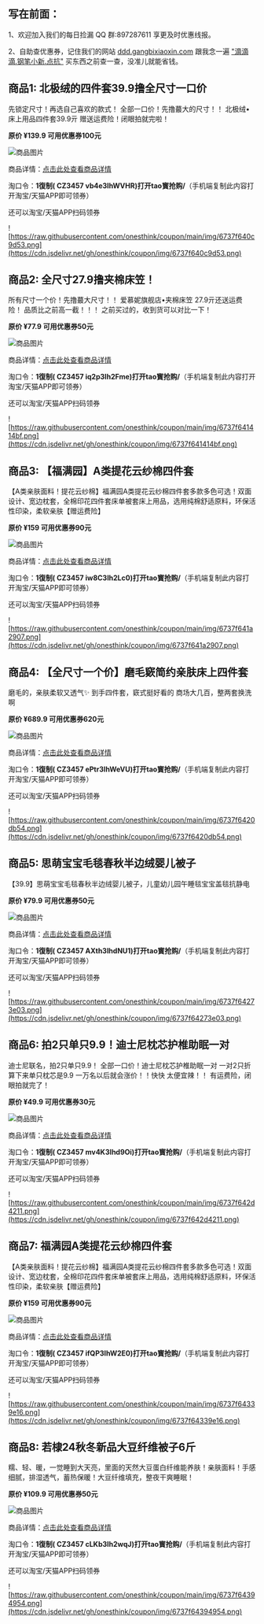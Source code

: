 ## 写在前面：

1、欢迎加入我们的每日捡漏 QQ 群:897287611 享更及时优惠线报。

2、自助查优惠券，记住我们的网站 [ddd.gangbixiaoxin.com](https://ddd.gangbixiaoxin.com) 跟我念一遍 ["滴滴滴.钢笔小新.点抗"](https://ddd.gangbixiaoxin.com) 买东西之前查一查，没准儿就能省钱。

## 商品1: 北极绒的四件套39.9撸全尺寸一口价

先锁定尺寸！再选自己喜欢的款式！
全部一口价！先撸蕞大的尺寸！！
北极绒•床上用品四件套39.9亓
赠送运费险！闭眼拍就完啦！

**原价 ¥139.9 可用优惠券100元**

![商品图片](https://img.alicdn.com/i4/2213387966/O1CN01vAxDDW28iU3yinJHV_!!2213387966.jpg)

商品详情：[点击此处查看商品详情](https://s.click.taobao.com/t?e=m%3D2%26s%3DE92c0VjyKYxw4vFB6t2Z2ueEDrYVVa64yK8Cckff7TVRAdhuF14FMWiFNeN9LNWk79%2FTFaMDK6TWbLW7uhxyboGvCrJWHk1%2FTyVl44vrPmd3miNKHWpinpVm%2FOAUUFw71qrpxiwMoCNxc1AtbZGVS9zA3DPoaXJXf2y37LsVaoILZMqoQW%2BfuKGzo1lVxIioEioTbQCOZXjK%2F1uIVYxDeov%2BXR3WgU8BgCTyaiTfiuSFd9A702v3CkAmcMHv7qsL64rkhu43Ce04%2BfirBrx7mM7AMx9cWAx%2BEiM%2FlSG%2FbZTSk4Ts6UKpcTQA%2F1zWJqhMU1NVKZy3ECfGDF1NzTQoPw%3D%3D&amp;union_lens=lensId:TAPI@1731720759@212b4b84_10d0_1933299c812_e59e@01)

淘口令：**1復制( CZ3457 vb4e3IhWVHR)打开tao寳抢购/**（手机端复制此内容打开淘宝/天猫APP即可领券）</p>

还可以淘宝/天猫APP扫码领券

![https://raw.githubusercontent.com/onesthink/coupon/main/img/6737f640c9d53.png](https://cdn.jsdelivr.net/gh/onesthink/coupon/img/6737f640c9d53.png)

## 商品2: 全尺寸27.9撸夹棉床笠！

所有尺寸一个价！先撸蕞大尺寸！！
爱慕妮旗舰店•夹棉床笠
27.9亓还送运费险！
品质比之前高一截！！！
之前买过的，收到货可以对比一下！

**原价 ¥77.9 可用优惠券50元**

![商品图片](https://img.alicdn.com/imgextra/i2/2278533591/O1CN01VHHXmN1cOjHSwWkor_!!2278533591.png)

商品详情：[点击此处查看商品详情](https://s.click.taobao.com/t?e=m%3D2%26s%3DbY2tszDDwX9w4vFB6t2Z2ueEDrYVVa64yK8Cckff7TVRAdhuF14FMVkjRAzi8psdJ1gyddu7kN%2FWbLW7uhxyboGvCrJWHk1%2FTyVl44vrPmd3miNKHWpinpVm%2FOAUUFw71qrpxiwMoCNxc1AtbZGVSw7nATPmh3TGA3mfiafkC2zNEPXytV9ALoS4zvCRUrquhl0bDI17EEfiGPhplRNEJ35YrWDkHDOL%2F2XpzDCaOgil%2FQZaAa5A8u%2FmhLhc18hdvkwZpIu96pgbkJ5QxPS2Ci%2FKfJmqgrYAfWsUjZoD5RBNpNVe0nknhCcSxcXT88oZDseal0NfMDXJpWvVCAyWdKJn5AyUbPoV&amp;union_lens=lensId:TAPI@1731720760@0b8f3c8d_11d4_1933299cd45_863d@01)

淘口令：**1復制( CZ3457 iq2p3Ih2Fme)打开tao寳抢购/**（手机端复制此内容打开淘宝/天猫APP即可领券）</p>

还可以淘宝/天猫APP扫码领券

![https://raw.githubusercontent.com/onesthink/coupon/main/img/6737f641414bf.png](https://cdn.jsdelivr.net/gh/onesthink/coupon/img/6737f641414bf.png)

## 商品3: 【福满园】A类提花云纱棉四件套

【A类亲肤面料！提花云纱棉】福满园A类提花云纱棉四件套多款多色可选！双面设计、宽边枕套，全棉印花四件套床单被套床上用品，选用纯棉舒适原料，环保活性印染，柔软亲肤【赠运费险】

**原价 ¥159 可用优惠券90元**

![商品图片](https://img.alicdn.com/i1/2279759865/O1CN01StPbel2MkEAgTbI4m_!!2279759865.jpg)

商品详情：[点击此处查看商品详情](https://s.click.taobao.com/t?e=m%3D2%26s%3D1YtVQSEZGsJw4vFB6t2Z2ueEDrYVVa64yK8Cckff7TVRAdhuF14FMVkjRAzi8psdRitN3%2FurF3zWbLW7uhxyboGvCrJWHk1%2FTyVl44vrPmd3miNKHWpinpVm%2FOAUUFw71qrpxiwMoCNxc1AtbZGVS2UdWHa6%2FsfVYs2GH%2FOZ5VQLZMqoQW%2BfuKGzo1lVxIiolnvVqwCIQxP4nq69k6hAr6LyyeJhXkVVLBUPfoEolkyB7lGxmgYF5%2FArsEiesPO%2B94LZXECDVgA4%2BfirBrx7mM7AMx9cWAx%2BEiM%2FlSG%2FbZR2fkCgBZZV0HIEUCqjPf4rU1NVKZy3ECfGDF1NzTQoPw%3D%3D&amp;union_lens=lensId:TAPI@1731720761@2127cbfb_12ba_1933299d236_daf9@01)

淘口令：**1復制( CZ3457 iw8C3Ih2Lc0)打开tao寳抢购/**（手机端复制此内容打开淘宝/天猫APP即可领券）</p>

还可以淘宝/天猫APP扫码领券

![https://raw.githubusercontent.com/onesthink/coupon/main/img/6737f641a2907.png](https://cdn.jsdelivr.net/gh/onesthink/coupon/img/6737f641a2907.png)

## 商品4: 【全尺寸一个价】磨毛窽简约亲肤床上四件套

磨毛的，亲肤柔软又透气✨
到手四件套，窽式挺好看的
商场大几百，整两套换洗啊

**原价 ¥689.9 可用优惠券620元**

![商品图片](https://img.alicdn.com/i1/2218439123673/O1CN01sTXC4W1d0HknXBJ2s_!!2218439123673.jpg)

商品详情：[点击此处查看商品详情](https://s.click.taobao.com/t?e=m%3D2%26s%3D7biPaai8RcJw4vFB6t2Z2ueEDrYVVa64yK8Cckff7TVRAdhuF14FMVkjRAzi8psdt4hWD5k2kjPWbLW7uhxyboGvCrJWHk1%2FTyVl44vrPmd3miNKHWpinpVm%2FOAUUFw71qrpxiwMoCNxc1AtbZGVSya%2FNlL2bNtBxZJnMRHgBafNEPXytV9ALoS4zvCRUrquOhS6RpUQ6yrhY14Elv2ikXeUHOqBuaoGOIR6T95CWMMp%2FfMRXmMiEY6SmdcUcT3h%2B50HtTwJCwAbkJ5QxPS2Ci%2FKfJmqgrYAfWsUjZoD5RDLLzJZylC06%2Fb3j%2FKxOhViDseal0NfMDXJpWvVCAyWdKJn5AyUbPoV&amp;union_lens=lensId:TAPI@1731720763@2107fb66_1311_1933299d771_05a1@01)

淘口令：**1復制( CZ3457 ePtr3IhWeVU)打开tao寳抢购/**（手机端复制此内容打开淘宝/天猫APP即可领券）</p>

还可以淘宝/天猫APP扫码领券

![https://raw.githubusercontent.com/onesthink/coupon/main/img/6737f6420db54.png](https://cdn.jsdelivr.net/gh/onesthink/coupon/img/6737f6420db54.png)

## 商品5: 思萌宝宝毛毯春秋半边绒婴儿被子

【39.9】思萌宝宝毛毯春秋半边绒婴儿被子，儿童幼儿园午睡毯宝宝盖毯抗静电

**原价 ¥79.9 可用优惠券50元**

![商品图片](https://img.alicdn.com/i1/4049263932/O1CN012Ybsot1euuH93O0Sv_!!4049263932.jpg)

商品详情：[点击此处查看商品详情](https://s.click.taobao.com/t?e=m%3D2%26s%3DnEsqJVoKw%2B9w4vFB6t2Z2ueEDrYVVa64yK8Cckff7TVRAdhuF14FMVkjRAzi8psdxq3IhSJN6GTWbLW7uhxyboGvCrJWHk1%2FTyVl44vrPmd3miNKHWpinpVm%2FOAUUFw71qrpxiwMoCNxc1AtbZGVS674WoyVGQi%2B24rVEte6JbQLZMqoQW%2BfuKGzo1lVxIioEPKVKkuuj%2FXxS9etPxKwjY6m15bpOzs7aEgAG7VR%2F57rOiAj%2BgY%2Frwv5Km4uzYzSp6J3eyIxyD04%2BfirBrx7mM7AMx9cWAx%2BEiM%2FlSG%2FbZQHowpCMYbmPn03RQJfa%2B4IU1NVKZy3ECfGDF1NzTQoPw%3D%3D&amp;union_lens=lensId:TAPI@1731720764@2132b868_12c3_1933299dc8b_6fd1@01)

淘口令：**1復制( CZ3457 AXth3IhdNU1)打开tao寳抢购/**（手机端复制此内容打开淘宝/天猫APP即可领券）</p>

还可以淘宝/天猫APP扫码领券

![https://raw.githubusercontent.com/onesthink/coupon/main/img/6737f64273e03.png](https://cdn.jsdelivr.net/gh/onesthink/coupon/img/6737f64273e03.png)

## 商品6: 拍2只单只9.9！迪士尼枕芯护椎助眠一对

迪士尼联名，拍2只单只9.9！
全部一口价！迪士尼枕芯护椎助眠一对
一对2只折算下来单只枕芯是9.9
一万名以后就会涨价！！快快
太便宜辣！！
有运费险，闭眼拍就完了！

**原价 ¥49.9 可用优惠券30元**

![商品图片](https://img.alicdn.com/bao/uploaded/i4/1820494158/O1CN01H1hfnm1gaPqQH62la_!!0-item_pic.jpg)

商品详情：[点击此处查看商品详情](https://s.click.taobao.com/t?e=m%3D2%26s%3DiQDd3arwyaZw4vFB6t2Z2ueEDrYVVa64yK8Cckff7TVRAdhuF14FMVkjRAzi8psd5x%2BIUlGKNpXWbLW7uhxyboGvCrJWHk1%2FTyVl44vrPmd3miNKHWpinpVm%2FOAUUFw71qrpxiwMoCNxc1AtbZGVS1RxgOiWqGaPDcUmgD7omBMLZMqoQW%2BfuKGzo1lVxIiomsLGsETaZrvF2G9c5d7lY5w1je2izU%2B230HQqDnCtTDqrj449qi4hRlNwhMSzpJP64rkhu43Ce04%2BfirBrx7mM7AMx9cWAx%2BEiM%2FlSG%2FbZTj%2BW%2FOZPn2DhXVIRCZ1xncU1NVKZy3ECfGDF1NzTQoPw%3D%3D&amp;union_lens=lensId:TAPI@1731720765@212bef65_13e3_1933299e16f_09b1@01)

淘口令：**1復制( CZ3457 mv4K3Ihd9Oi)打开tao寳抢购/**（手机端复制此内容打开淘宝/天猫APP即可领券）</p>

还可以淘宝/天猫APP扫码领券

![https://raw.githubusercontent.com/onesthink/coupon/main/img/6737f642d4211.png](https://cdn.jsdelivr.net/gh/onesthink/coupon/img/6737f642d4211.png)

## 商品7: 福满园A类提花云纱棉四件套

【A类亲肤面料！提花云纱棉】福满园A类提花云纱棉四件套多款多色可选！双面设计、宽边枕套，全棉印花四件套床单被套床上用品，选用纯棉舒适原料，环保活性印染，柔软亲肤【赠运费险】

**原价 ¥159 可用优惠券90元**

![商品图片](https://img.alicdn.com/i1/2279759865/O1CN01StPbel2MkEAgTbI4m_!!2279759865.jpg)

商品详情：[点击此处查看商品详情](https://s.click.taobao.com/t?e=m%3D2%26s%3DNREwHdw6Jf1w4vFB6t2Z2ueEDrYVVa64yK8Cckff7TVRAdhuF14FMVkjRAzi8psdlovu%2FCElQOvWbLW7uhxyboGvCrJWHk1%2FTyVl44vrPmd3miNKHWpinpVm%2FOAUUFw71qrpxiwMoCNxc1AtbZGVS2UdWHa6%2FsfVYs2GH%2FOZ5VQLZMqoQW%2BfuKGzo1lVxIioqjx4cymFuPr6GdtWHVSoIMJKFxl5%2FxtE4Nwjw%2FHbnsTeB8R9NSdsqvWPVQ%2BJNut%2BuIaS1HwvR8k4%2BfirBrx7mM7AMx9cWAx%2BEiM%2FlSG%2FbZQ5sWhCMzo1xb4L3GUUwtLwU1NVKZy3ECfGDF1NzTQoPw%3D%3D&amp;union_lens=lensId:TAPI@1731720767@212b4b84_10d0_1933299e64b_e6f2@01)

淘口令：**1復制( CZ3457 ifQP3IhW2E0)打开tao寳抢购/**（手机端复制此内容打开淘宝/天猫APP即可领券）</p>

还可以淘宝/天猫APP扫码领券

![https://raw.githubusercontent.com/onesthink/coupon/main/img/6737f64339e16.png](https://cdn.jsdelivr.net/gh/onesthink/coupon/img/6737f64339e16.png)

## 商品8: 若棣24秋冬新品大豆纤维被子6斤

糯、轻、暖，一觉睡到大天亮，里面的天然大豆蛋白纤维能养肤！亲肤面料！手感细腻，排湿透气，蓄热保暖！大豆纤维填充，整夜干爽睡眠！

**原价 ¥109.9 可用优惠券50元**

![商品图片](https://img.alicdn.com/bao/uploaded/i4/2215800244906/O1CN01R351cV1m706DGdypj_!!0-item_pic.jpg)

商品详情：[点击此处查看商品详情](https://s.click.taobao.com/t?e=m%3D2%26s%3DMRANziit6X9w4vFB6t2Z2ueEDrYVVa64yK8Cckff7TVRAdhuF14FMVkjRAzi8psdMMgx22UI05bWbLW7uhxyboGvCrJWHk1%2FTyVl44vrPmd3miNKHWpinpVm%2FOAUUFw71qrpxiwMoCNxc1AtbZGVS9eFd4qljZBZVebkvV7x6RrNEPXytV9ALoS4zvCRUrqugRbTZRyk9%2Bv%2BaQAGijWWSwU4m9OZ5ARRtWGHt5Wbh4S6upzB7gN51CRm8l2ITEKScHcWznQNuA%2FxsKEptUVVFPep0HvtKF9h4JOed0Rxa6Nmrb0XS1uK%2BDZD3kxnEKONwKYnk10ZzO4HQf7B5XnBNcYl7w3%2FA2kb&amp;union_lens=lensId:TAPI@1731720768@21082093_12b9_1933299ebb4_30e5@01)

淘口令：**1復制( CZ3457 cLKb3Ih2wqJ)打开tao寳抢购/**（手机端复制此内容打开淘宝/天猫APP即可领券）</p>

还可以淘宝/天猫APP扫码领券

![https://raw.githubusercontent.com/onesthink/coupon/main/img/6737f64394954.png](https://cdn.jsdelivr.net/gh/onesthink/coupon/img/6737f64394954.png)

